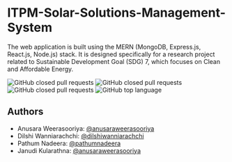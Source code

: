 # ITPM-Solar-Solutions-Management-System

The web application is built using the MERN (MongoDB, Express.js, React.js, Node.js) stack. It is designed specifically for a research project related to Sustainable Development Goal (SDG) 7, which focuses on Clean and Affordable Energy.

<p>
  <img alt="GitHub closed pull requests" src="https://img.shields.io/github/contributors-anon/anusaraweerasooriya/ITPM-Solar-Solutions-Management-System?color=blue">
  <img alt="GitHub closed pull requests" src="https://img.shields.io/github/watchers/anusaraweerasooriya/ITPM-Solar-Solutions-Management-System">
  <img alt="GitHub closed pull requests" src="https://img.shields.io/github/issues-pr-closed/anusaraweerasooriya/ITPM-Solar-Solutions-Management-System?color=blue">
  <img alt="GitHub top language" src="https://img.shields.io/github/languages/top/anusaraweerasooriya/ITPM-Solar-Solutions-Management-System">
</p>

## Authors

- Anusara Weerasooriya: [@anusaraweerasooriya](https://www.github.com/anusaraweerasooriya)
- Dilshi Wanniarachchi: [@dilshiwanniarachchi](https://www.github.com/DilshiWanniarachchi)
- Pathum Nadeera: [@pathumnadeera](https://www.github.com/PathumNadeera)
- Janudi Kularathna: [@anusaraweerasooriya](https://www.github.com/Janudi62)


